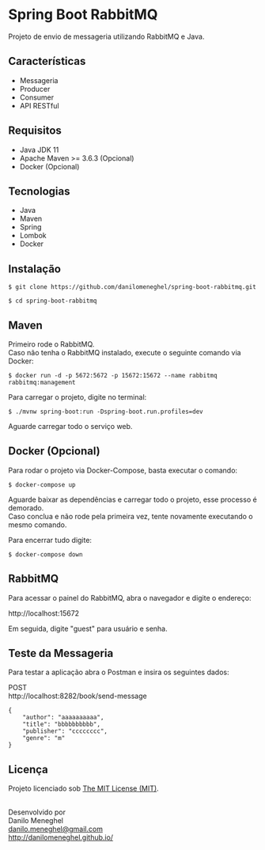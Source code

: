 # Spring Boot RabbitMQ

Projeto de envio de messageria utilizando RabbitMQ e Java.

## Características

- Messageria
- Producer
- Consumer
- API RESTful

## Requisitos

- Java JDK 11
- Apache Maven >= 3.6.3 (Opcional)
- Docker (Opcional)

## Tecnologias

- Java
- Maven
- Spring
- Lombok
- Docker

## Instalação

```
$ git clone https://github.com/danilomeneghel/spring-boot-rabbitmq.git

$ cd spring-boot-rabbitmq
```

## Maven

Primeiro rode o RabbitMQ.<br>
Caso não tenha o RabbitMQ instalado, execute o seguinte comando via Docker:

```
$ docker run -d -p 5672:5672 -p 15672:15672 --name rabbitmq rabbitmq:management
```

Para carregar o projeto, digite no terminal:

```
$ ./mvnw spring-boot:run -Dspring-boot.run.profiles=dev
```

Aguarde carregar todo o serviço web. <br>

## Docker (Opcional)

Para rodar o projeto via Docker-Compose, basta executar o comando:

```
$ docker-compose up
```

Aguarde baixar as dependências e carregar todo o projeto, esse processo é demorado. <br>
Caso conclua e não rode pela primeira vez, tente novamente executando o mesmo comando. <br>

Para encerrar tudo digite:

```
$ docker-compose down
```

## RabbitMQ

Para acessar o painel do RabbitMQ, abra o navegador e digite o endereço: <br>

http://localhost:15672

Em seguida, digite "guest" para usuário e senha.<br>

## Teste da Messageria

Para testar a aplicação abra o Postman e insira os seguintes dados:<br>

POST<br>
http://localhost:8282/book/send-message

```
{
    "author": "aaaaaaaaaa",
    "title": "bbbbbbbbbb",
    "publisher": "cccccccc",
    "genre": "m"
}
```

## Licença

Projeto licenciado sob <a href="LICENSE">The MIT License (MIT)</a>.<br><br>


Desenvolvido por<br>
Danilo Meneghel<br>
danilo.meneghel@gmail.com<br>
http://danilomeneghel.github.io/<br>